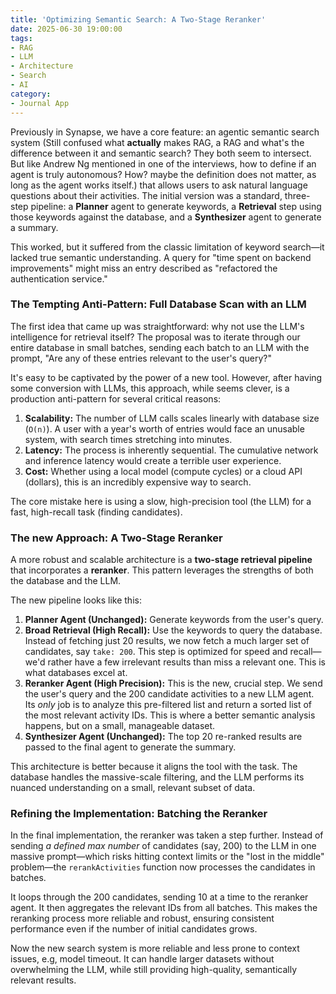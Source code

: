 ```yaml
---
title: 'Optimizing Semantic Search: A Two-Stage Reranker'
date: 2025-06-30 19:00:00
tags:
- RAG
- LLM
- Architecture
- Search
- AI
category:
- Journal App
---
```


Previously in Synapse, we have a core feature: an agentic semantic search system (Still confused what **actually** makes RAG, a RAG and what's the difference between it and semantic search? They both seem to intersect. But like Andrew Ng mentioned in one of the interviews, how to define if an agent is truly autonomous? How? maybe the definition does not matter, as long as the agent works itself.) that allows users to ask natural language questions about their activities. The initial version was a standard, three-step pipeline: a **Planner** agent to generate keywords, a **Retrieval** step using those keywords against the database, and a **Synthesizer** agent to generate a summary.

This worked, but it suffered from the classic limitation of keyword search—it lacked true semantic understanding. A query for "time spent on backend improvements" might miss an entry described as "refactored the authentication service."

<!-- more -->

### The Tempting Anti-Pattern: Full Database Scan with an LLM

The first idea that came up was straightforward: why not use the LLM's intelligence for retrieval itself? The proposal was to iterate through our entire database in small batches, sending each batch to an LLM with the prompt, "Are any of these entries relevant to the user's query?"

It's easy to be captivated by the power of a new tool. However, after having some conversion with LLMs, this approach, while seems clever, is a production anti-pattern for several critical reasons:

1.  **Scalability:** The number of LLM calls scales linearly with database size (`O(n)`). A user with a year's worth of entries would face an unusable system, with search times stretching into minutes.
2.  **Latency:** The process is inherently sequential. The cumulative network and inference latency would create a terrible user experience.
3.  **Cost:** Whether using a local model (compute cycles) or a cloud API (dollars), this is an incredibly expensive way to search.

The core mistake here is using a slow, high-precision tool (the LLM) for a fast, high-recall task (finding candidates).

### The new Approach: A Two-Stage Reranker

A more robust and scalable architecture is a **two-stage retrieval pipeline** that incorporates a **reranker**. This pattern leverages the strengths of both the database and the LLM.

The new pipeline looks like this:

1.  **Planner Agent (Unchanged):** Generate keywords from the user's query.
2.  **Broad Retrieval (High Recall):** Use the keywords to query the database. Instead of fetching just 20 results, we now fetch a much larger set of candidates, say `take: 200`. This step is optimized for speed and recall—we'd rather have a few irrelevant results than miss a relevant one. This is what databases excel at.
3.  **Reranker Agent (High Precision):** This is the new, crucial step. We send the user's query and the 200 candidate activities to a new LLM agent. Its *only* job is to analyze this pre-filtered list and return a sorted list of the most relevant activity IDs. This is where a better semantic analysis happens, but on a small, manageable dataset.
4.  **Synthesizer Agent (Unchanged):** The top 20 re-ranked results are passed to the final agent to generate the summary.

This architecture is better because it aligns the tool with the task. The database handles the massive-scale filtering, and the LLM performs its nuanced understanding on a small, relevant subset of data.

### Refining the Implementation: Batching the Reranker

In the final implementation, the reranker was taken a step further. Instead of sending *a defined max number* of candidates (say, 200) to the LLM in one massive prompt—which risks hitting context limits or the "lost in the middle" problem—the `rerankActivities` function now processes the candidates in batches.

It loops through the 200 candidates, sending 10 at a time to the reranker agent. It then aggregates the relevant IDs from all batches. This makes the reranking process more reliable and robust, ensuring consistent performance even if the number of initial candidates grows.

Now the new search system is more reliable and less prone to context issues, e.g, model timeout. It can handle larger datasets without overwhelming the LLM, while still providing high-quality, semantically relevant results.